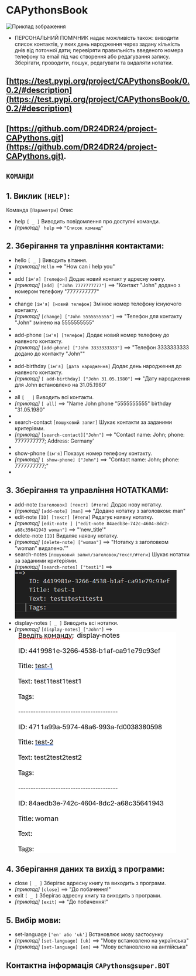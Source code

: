 # CAPythonsBook

<div class="container">
    <img src="Background ZOOM.png" alt="Приклад зображення">
    <div class="text-overlay"> </div>
</div>

* ПЕРСОНАЛЬНИЙ ПОМІЧНИК надає можливість також: виводити список контактів, у яких день народження через задану кількість днів від поточної дати; перевіряти правильність введеного номера телефону та email під час створення або редагування запису.
Зберігати, проводити, пошук, редагувати та видаляти нотатки.

## [https://test.pypi.org/project/CAPythonsBook/0.0.2/#description](https://test.pypi.org/project/CAPythonsBook/0.0.2/#description)
## [https://github.com/DR24DR24/project-CAPythons.git](https://github.com/DR24DR24/project-CAPythons.git).


## `КОМАНДИ`
## 1. Виклик `[HELP]`:
Команда         `[Параметри]`                           Опис

* help            `[ _ ]`                               Виводить  повідомлення про доступні команди.
* *[приклад]*  ` help` ==> `"Список команд"`
## 2. Зберігання та управління контактами:
 

* hello            `[ _ ]`                          Виводить вітання.
* *[приклад]*  `Hello` ==> "How can i help you" 
* 
* add       `[ім'я] [телефон]`               Додає новий контакт у адресну книгу.
* *[приклад]*  `[add] ["John 7777777777"]` ==> "Контакт "John" додано з номером телефону "7777777777"
* 
* change         `[ім'я] [новий телефон]`                Змінює номер телефону існуючого контакту.
* *[приклад]*  `[change] ["John 5555555555"]` ==> "Телефон для контакту "John" змінено на 5555555555"
* 
* add-phone      `[ім'я] [телефон]`             Додає новий номер телефону до наявного контакту.
* *[приклад]*  `[add-phone] ["John 3333333333"]` ==> "Телефон 3333333333 додано до контакту "John""
* 
* add-birthday   `[ім'я] [дата народження]`        Додає день народження до наявного контакту.
* *[приклад]*  `[ add-birthday] ["John 31.05.1980"]` ==> "Дату народження для John встановлено на 31.05.1980'
* 
* all              `[ _ ]`                             Виводить всі контакти.
* *[приклад]*  `[ all]` ==> "Name John phone "5555555555" birthday "31.05.1980"
*  
* search-contact  `[пошуковий запит]`              Шукає контакти за заданими критеріями.
* *[приклад]*  `[search-contact]["John"]` ==> "Contact name: John; phone: 7777777777; Address: Germany'
* 
* show-phone     `[ім'я]`                         Показує номер телефону контакту.
* *[приклад]*  `[ show-phone] ["John"]` ==> "Contact name: John; phone: 7777777777;"
* 
## 3. Зберігання та управління НОТАТКАМИ:

* add-note        `[заголовок] [текст] [#теги]`      Додає нову нотатку.
* *[приклад]*  `[add-note] [man]` ==> "Додано нотатку з заголовком: man"
* edit-note       `[ID] [текст] [#теги]`      Редагує наявну нотатку.
* *[приклад]*  `[edit-note ] ["edit-note 84aedb3e-742c-4604-8dc2-a68c35641943 woman"]` ==> "'new_title'"
* delete-note     `[ID]`                     Видаляє наявну нотатку.
* *[приклад]*  `[delete-note] ["woman"]` ==> "Нотатку з заголовком "woman" видалено.""
* search-notes    `[пошуковий запит/заголовок/текст/#теги]` Шукає нотатки за заданими критеріями.
* *[приклад]*  `[search-notes] ["test1"]` ==> 
![Приклад зображення](прик.png)
* display-notes   `[ _ ]`                               Виводить всі нотатки.
* *[приклад]*  `[display-notes] ["John"]` ==> 
![Приклад зображення](notes.png)
## 4. Зберігання даних та вихід з програми:
* close           `[ _ ]`    Зберігає адресну книгу та виходить з програми.
* *[приклад]*  `[close]` ==> "До побачення!"
* exit            `[ _ ]`    Зберігає адресну книгу та виходить з програми.
* *[приклад]*  `[exit]` ==> "До побачення!"

## 5. Вибір мови:
* set-language    `['en' або 'uk']`  Встановлює мову застосунку
* *[приклад]*  `[set-language] [uk]` ==> "Мову встановлено на українська"
* *[приклад]*  `[set-language] [en]` ==> "Мову встановлено на англійська"



## Контактна інформація `CAPythons@super.BOT`
    
